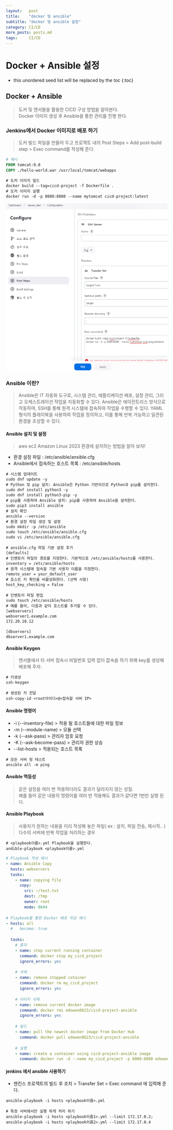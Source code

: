 ```yaml
---
layout:   post
title:    "docker 및 ansible"
subtitle: "docker 및 ansible 설정"
category: CI/CD
more_posts: posts.md
tags:     CI/CD
---
```

# Docker + Ansible 설정

<!--more-->
<!-- Table of contents -->
* this unordered seed list will be replaced by the toc
{:toc}

<!-- text -->

## Docker + Ansible
> 도커 및 앤서블을 활용한 CICD 구성 방법을 알아본다.  
> Docker 이미지 생성 후 Ansible을 통한 관리를 진행 한다.  

### Jenkins에서 Docker 이미지로 배포 하기
> 도커 빌드 파일을 만들어 두고 프로젝트 내의 Post Steps > Add post-build step > Exec command를 작성해 준다.

```Dockerfile
# 예시
FROM tomcat:9.0
COPY ./hello-world.war /usr/local/tomcat/webapps
```

```shell
# 도커 이미지 빌드
docker build --tag=cicd-project -f Dockerfile .
# 도커 이미지 실행
docker run -d -p 8080:8080 --name mytomcat cicd-project:latest
```

![img.png](/assets/img/cicd/ansible/img.png)

### Ansible 이란? 
> Ansible은 IT 자동화 도구로, 시스템 관리, 애플리케이션 배포, 설정 관리, 그리고 오케스트레이션 작업을 자동화할 수 있다. Ansible은 에이전트리스 방식으로 작동하며, SSH를 통해 원격 시스템에 접속하여 작업을 수행할 수 있다. YAML 형식의 플레이북을 사용하여 작업을 정의하고, 이를 통해 반복 가능하고 일관된 환경을 조성할 수 있다.

#### Ansible 설치 및 설정
> aws ec2 Amazon Linux 2023 환경에 설치하는 방법을 알아 보자!

- 환경 설정 파일 : /etc/ansible/ansible.cfg
- Ansible에서 접속하는 호스트 목록 : /etc/ansible/hosts

```shell
# 시스템 업데이트
sudo dnf update -y
# Python 및 pip 설치: Ansible은 Python 기반이므로 Python과 pip를 설치한다.
sudo dnf install python3 -y
sudo dnf install python3-pip -y
# pip를 사용하여 Ansible 설치: pip를 사용하여 Ansible을 설치한다.
sudo pip3 install ansible
# 설치 확인
ansible --version
# 환경 설정 파일 생성 및 설정
sudo mkdir -p /etc/ansible
sudo touch /etc/ansible/ansible.cfg
sudo vi /etc/ansible/ansible.cfg

# ansible.cfg 파일 기본 설정 추가
[defaults]
# 인벤토리 파일의 경로를 지정한다. 기본적으로 /etc/ansible/hosts를 사용한다.
inventory = /etc/ansible/hosts
# 원격 시스템에 접속할 기본 사용자 이름을 지정한다.
remote_user = your_default_user
# 호스트 키 확인을 비활성화한다. (선택 사항)
host_key_checking = False

# 인벤토리 파일 편집
sudo touch /etc/ansible/hosts
# 예를 들어, 다음과 같이 호스트를 추가할 수 있다.
[webservers]
webserver1.example.com
172.20.10.12

[dbservers]
dbserver1.example.com

```

#### Ansible Keygen
> 앤서블에서 타 서버 접속시 비밀번호 입력 없이 젒속을 하기 위해 key를 생성해 배포해 주자.

```shell
# 키생성
ssh-keygen

# 생성된 키 전달
ssh-copy-id <root아이디>@<접속할 서버 IP>
```

#### Ansible 명령어
- -i (--inventory-file) > 적용 될 호스트들에 대한 파일 정보
- -m (--module-name) > 모듈 선택
- -k (--ask-pass) > 관리자 암호 요청
- -K (--ask-become-pass) > 관리자 권한 상승
- --list-hosts > 적용되는 호스트 목록

```shell
# 모든 서버 핑 테스트
ansible all -m ping
```

#### Ansible 멱등성
> 같은 설정을 여러 번 적용하더라도 결과가 달라지지 않는 성질.  
> 예를 들어 같은 내용의 명령어를 여러 번 적용해도 결과가 같다면 1번만 실행 된다.  

#### Ansible Playbook
> 사용자가 원하는 내용을 미리 작성해 놓은 파일( ex : 설치, 파일 전송, 재시작.. )  
> 다수의 서버에 반복 작업을 처리하는 경우  

```shell
# <playbook이름>.yml Playbook을 실행한다.
andible-playbook <playbook이름>.yml
```

```yml
# Playbook 작성 예시
- name: Ansible Copy
  hosts: webservers
  tasks:
    - name: copying file
      copy:
        src: ~/test.txt
        dest: /tmp
        owner: root
        mode: 0644

# Playbook를 통한 Docker 배포 작성 예시
- hosts: all
  #   become: true  

  tasks:
    # 중지
    - name: stop current running container
      command: docker stop my_cicd_project
      ignore_errors: yes

    # 삭제
    - name: remove stopped cotainer
      command: docker rm my_cicd_project
      ignore_errors: yes

    # 이미지 삭제
    - name: remove current docker image
      command: docker rmi edowon0623/cicd-project-ansible
      ignore_errors: yes

    # 빌드
    - name: pull the newest docker image from Docker Hub
      command: docker pull edowon0623/cicd-project-ansible

    # 실행
    - name: create a container using cicd-project-ansible image
      command: docker run -d --name my_cicd_project -p 8080:8080 edowon0623/cicd-project-ansible
```

#### jenkins 에서 ansible 사용하기
- 젠킨스 프로젝트의 빌드 후 조치 > Transfer Set > Exec command 에 입력해 준다.

```shell
ansible-playbook -i hosts <playbook이름>.yml

# 특정 서버에서만 실행 하게 처리 하기
ansible-playbook -i hosts <playbook이름1>.yml --limit 172.17.0.2;
ansible-playbook -i hosts <playbook이름2>.yml --limit 172.17.0.4
```